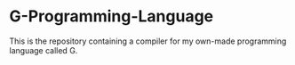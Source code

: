# G-Programming-Language
This is the repository containing a compiler for my own-made programming language called G.
